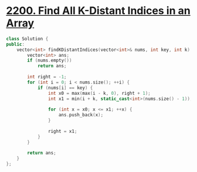 # [2200. Find All K-Distant Indices in an Array](https://leetcode.com/problems/find-all-k-distant-indices-in-an-array/)

```c++
class Solution {
public:
    vector<int> findKDistantIndices(vector<int>& nums, int key, int k) {
        vector<int> ans;
        if (nums.empty())
            return ans;
        
        int right = -1;
        for (int i = 0; i < nums.size(); ++i) {
            if (nums[i] == key) {
                int x0 = max(max(i - k, 0), right + 1);
                int x1 = min(i + k, static_cast<int>(nums.size() - 1));
                
                for (int x = x0; x <= x1; ++x) {
                    ans.push_back(x);
                }
                
                right = x1;
            }
        }
        
        return ans;
    }
};
```